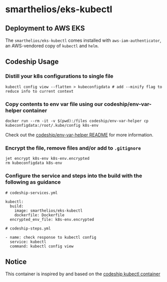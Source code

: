# smarthelios/eks-kubectl

## Deployment to AWS EKS

The `smarthelios/eks-kubectl` comes installed with `aws-iam-authenticator`, an AWS-vendored copy of `kubectl` and `helm`.

## Codeship Usage

### Distill your k8s configurations to single file

```shell
kubectl config view --flatten > kubeconfigdata # add --minify flag to reduce info to current context
```

### Copy contents to env var file using our codeship/env-var-helper container

```shell
docker run --rm -it -v $(pwd):/files codeship/env-var-helper cp kubeconfigdata:/root/.kube/config k8s-env
```

Check out the [codeship/env-var-helper README](https://github.com/codeship-library/docker-utilities/tree/master/env-var-helper) for more information.

### Encrypt the file, remove files and/or add to `.gitignore`

```shell
jet encrypt k8s-env k8s-env.encrypted
rm kubeconfigdata k8s-env
```

### Configure the service and steps into the build with the following as guidance

```shell
# codeship-services.yml

kubectl:
  build:
    image: smarthelios/eks-kubectl
    dockerfile: Dockerfile
  encrypted_env_file: k8s-env.encrypted
```

```shell
# codeship-steps.yml

- name: check response to kubectl config
  service: kubectl
  command: kubectl config view
```

## Notice

This container is inspired by and based on the [codeship kubectl container](https://github.com/codeship-library/kubectl)